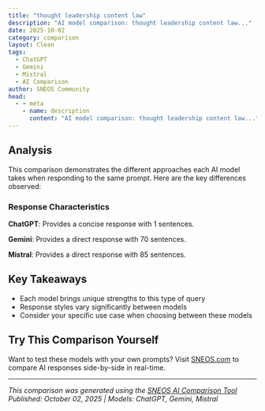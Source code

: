 ```yaml
---
title: "thought leadership content law"
description: "AI model comparison: thought leadership content law..."
date: 2025-10-02
category: comparison
layout: Clean
tags:
  - ChatGPT
  - Gemini
  - Mistral
  - AI Comparison
author: SNEOS Community
head:
  - - meta
    - name: description
      content: "AI model comparison: thought leadership content law..."
---
```


<ChatComparison
  title="thought leadership content law"
  prompt="thought leadership content law"
  :responses='{"ChatGPT": "Creating thought leadership content in the legal field involves demonstrating deep expertise, addressing contemporary challenges, and providing insights that can benefit both legal practitioners and clients alike. Here are some ideas for developing impactful thought leadership content in law:\n\n### Topics for Thought Leadership Content\n\n1. **Emerging Legal Technologies**:\n - Explore how AI, blockchain, and automation are transforming legal practices.\n - Discuss the implications of legal tech tools like contract analysis software or e-discovery platforms.\n\n2. **Compliance and Regulatory Changes**:\n - Analyze recent changes in legislation (e.g., GDPR, CCPA) and their impact on businesses.\n - Offer practical guidance for compliance strategies for different industries.\n\n3. **Diversity and Inclusion in Law**:\n - Share insights on the importance of diversity in legal teams and its impact on client outcomes.\n - Highlight successful initiatives within your firm or the industry.\n\n4. **Risk Management and Litigation Trends**:\n - Provide an analysis of current litigation trends in various sectors (e.g., employment law, corporate law).\n - Discuss effective risk management strategies for businesses.\n\n5. **Client-Centric Legal Service Delivery**:\n - Examine the shift towards client-centric models in legal services.\n - Offer tips on improving client communication and satisfaction.\n\n6. **Sustainability and Corporate Social Responsibility**:\n - Explore how legal professionals can lead in promoting sustainability in business practices.\n - Discuss legal considerations around climate change and corporate responsibility.\n\n7. **Globalization and Cross-Border Legal Issues**:\n - Address the challenges and opportunities of international law and cross-border transactions.\n - Offer insights on handling disputes in international contexts.\n\n8. **Ethics and Professional Responsibility**:\n - Delve into current ethical dilemmas in the practice of law.\n - Provide updates on relevant case law that affects ethical standards in legal practice.\n\n### Formats for Thought Leadership Content\n\n1. **Articles and White Papers**:\n - Write in-depth pieces that explore specific topics in detail, providing valuable insights and analyses.\n\n2. **Blogs**:\n - Create more frequent, digestible content that addresses timely legal issues and practical tips.\n\n3. **Webinars and Podcasts**:\n - Host online discussions or podcasts with industry experts to share knowledge and trends.\n\n4. **Case Studies**:\n - Share success stories or lessons learned from specific cases that can provide practical takeaways for others in the field.\n\n5. **Infographics and Visual Content**:\n - Create informative visuals that summarize complex legal information in an easy-to-understand manner.\n\n6. **Social Media Campaigns**:\n - Use platforms like LinkedIn to share insights, articles, and engage with your audience on current legal developments.\n\n### Strategies for Amplifying Your Thought Leadership\n\n- **Networking and Collaboration**:\n Partner with other legal experts to co-author pieces or participate in discussions.\n\n- **Speaking Engagements**:\n Present at legal conferences, webinars, or workshops to share your expertise and expand your audience.\n\n- **Leveraging SEO**:\n Optimize content for search engines to attract more readers and establish authority on relevant legal topics.\n\n- **Consistent Brand Voice**:\n Ensure your thought leadership content reflects your firm&#x27;s values and expertise consistently across all platforms.\n\n### Conclusion\n\nBy creating and sharing thoughtful, well-researched, and insightful legal content, you can establish yourself as a thought leader in the legal industry. This not only enhances your reputation but also provides valuable resources to clients and colleagues navigating the ever-evolving landscape of law.", "Gemini": "Creating thought leadership content in the legal field presents unique challenges and opportunities. Here\u0027s a breakdown of key considerations:\n\n**I. Defining Thought Leadership in Law:**\n\n* **Beyond Legal Expertise:** Thought leadership isn\u0027t just about reciting legal principles. It\u0027s about providing unique insights, perspectives, and innovative solutions to complex legal issues and industry trends.\n* **Value Proposition:** It aims to position you and your firm as forward-thinking experts, building trust, credibility, and authority within the legal community and among potential clients.\n* **Focus on the Audience:** The content should resonate with your target audience (clients, prospects, peers, industry professionals), addressing their pain points, challenges, and interests.\n\n**II. Legal and Ethical Considerations:**\n\n* **Legal Ethics Rules:**\n * **Solicitation:** Be cautious about content that could be construed as direct solicitation. Avoid overtly marketing your services or making guarantees of specific outcomes. Focus on providing valuable information.\n * **False or Misleading Statements:** Accuracy is paramount. Avoid making unsubstantiated claims, exaggerating your expertise, or misrepresenting the law. Cite sources appropriately.\n * **Confidentiality:** Never disclose confidential client information, even in anonymized form. Obtain explicit client consent before sharing any details that could potentially identify them.\n * **Duty of Competence:** Ensure your content reflects a thorough understanding of the law and relevant issues. Strive for accuracy and avoid offering advice outside your area of expertise.\n\n* **Advertising Regulations:**\n * State bar associations often have specific regulations regarding lawyer advertising. Review these regulations carefully to ensure compliance.\n * These regulations may address issues such as testimonials, disclaimers, and the use of superlatives.\n\n* **Intellectual Property:**\n * **Copyright:** Ensure you have the right to use any images, articles, or other materials in your content. Properly cite sources and obtain necessary permissions.\n * **Plagiarism:** Always create original content or provide proper attribution when using information from other sources.\n * **Trade Secrets:** Be mindful of trade secrets when discussing industry trends or strategies. Avoid disclosing confidential information belonging to competitors.\n\n* **Data Privacy:**\n * Comply with data privacy laws (e.g., GDPR, CCPA) when collecting and using personal information from website visitors or newsletter subscribers.\n\n* **Disclaimers:** Include appropriate disclaimers, such as:\n * \u0022This content is for informational purposes only and does not constitute legal advice.\u0022\n * \u0022You should consult with an attorney to discuss your specific legal situation.\u0022\n * \u0022No attorney-client relationship is created by viewing this content.\u0022\n * \u0022Past results are not indicative of future outcomes.\u0022\n\n**III. Content Formats and Platforms:**\n\n* **Blog Posts:** Share insights on legal developments, industry trends, and practical tips.\n* **Articles:** Publish in legal journals or industry publications to reach a wider audience.\n* **Webinars:** Host online presentations on relevant topics, allowing for Q\u0026A sessions.\n* **Podcasts:** Share your expertise through audio interviews and discussions.\n* **Videos:** Create informative videos on legal issues, case studies, or firm culture.\n* **Social Media:** Engage with your audience on platforms like LinkedIn, Twitter, and Facebook, sharing content and participating in discussions.\n* **White Papers \u0026 Ebooks:** Offer in-depth analysis on specific legal topics.\n* **Newsletters:** Share curated content, legal updates, and firm news with subscribers.\n\n**IV. Best Practices for Legal Thought Leadership Content:**\n\n* **Know Your Audience:** Tailor your content to the specific interests and needs of your target audience.\n* **Provide Value:** Offer actionable insights, practical advice, and innovative solutions.\n* **Be Original:** Develop your own unique perspective on legal issues.\n* **Be Consistent:** Publish content regularly to maintain engagement and build your brand.\n* **Engage with Your Audience:** Respond to comments and questions, and participate in online discussions.\n* **Measure Your Results:** Track your website traffic, social media engagement, and other metrics to assess the effectiveness of your content.\n* **Review and Update Regularly:** Ensure your content remains accurate and relevant as the law evolves.\n\n**V. Key Topics for Legal Thought Leadership:**\n\n* **Emerging Legal Issues:** Explore the legal implications of new technologies, industries, and social trends.\n* **Industry-Specific Legal Insights:** Provide specialized legal advice for businesses in specific sectors.\n* **Changes in Legislation and Regulations:** Explain how new laws and regulations will affect businesses and individuals.\n* **Risk Management Strategies:** Offer practical advice on how to mitigate legal risks.\n* **Best Practices:** Share insights on effective legal strategies and compliance programs.\n* **Case Studies:** Showcase successful outcomes and demonstrate your expertise (with client permission).\n* **Future of Law:** Discuss how technology and other trends are shaping the legal profession.\n\n**VI. Compliance Checklist:**\n\n* [ ] Review state bar advertising rules.\n* [ ] Ensure accuracy of all legal information.\n* [ ] Avoid false or misleading statements.\n* [ ] Do not solicit clients directly.\n* [ ] Protect client confidentiality.\n* [ ] Obtain client consent for case studies.\n* [ ] Use disclaimers appropriately.\n* [ ] Respect intellectual property rights.\n* [ ] Comply with data privacy laws.\n* [ ] Seek legal counsel for content review (especially for sensitive topics).\n\n**In summary, effective thought leadership content in law requires a delicate balance of legal expertise, ethical considerations, and engaging communication. By focusing on providing valuable insights, building trust, and adhering to ethical and legal guidelines, you can establish yourself and your firm as leaders in the legal community.**\n", "Mistral": "Creating thought leadership content in the field of law involves sharing insights, expertise, and innovative ideas that can influence the legal industry and its stakeholders. Here are some steps and formats to help you create compelling thought leadership content:\n\n### Steps to Create Thought Leadership Content in Law\n\n1. **Identify Your Niche**:\n - Determine your area of expertise within the legal field (e.g., corporate law, intellectual property, criminal law).\n - Focus on topics where you have deep knowledge and experience.\n\n2. **Understand Your Audience**:\n - Identify who your target audience is (e.g., other lawyers, clients, policymakers, academics).\n - Tailor your content to address their needs, interests, and pain points.\n\n3. **Research and Stay Updated**:\n - Keep abreast of the latest developments, trends, and regulations in your area of law.\n - Use credible sources and data to support your arguments.\n\n4. **Develop a Content Strategy**:\n - Plan the types of content you will create (e.g., articles, blog posts, whitepapers, webinars).\n - Set a publishing schedule to maintain consistency.\n\n5. **Create Valuable Content**:\n - Provide actionable insights and practical advice.\n - Use storytelling techniques to make your content engaging.\n - Include case studies, examples, and real-world applications.\n\n6. **Promote Your Content**:\n - Share your content on relevant platforms (e.g., LinkedIn, legal blogs, industry publications).\n - Engage with your audience through comments, discussions, and social media.\n\n### Formats for Thought Leadership Content\n\n1. **Blog Posts**:\n - Short, informative articles on specific legal topics.\n - Ideal for sharing quick insights and updates.\n\n2. **Whitepapers**:\n - In-depth reports on complex legal issues.\n - Useful for providing comprehensive analysis and recommendations.\n\n3. **Webinars**:\n - Live or recorded presentations on legal topics.\n - Great for engaging with your audience and answering questions.\n\n4. **Podcasts**:\n - Audio discussions on legal trends and issues.\n - Can feature interviews with other experts in the field.\n\n5. **E-books**:\n - Long-form content that provides detailed information on a specific legal topic.\n - Can be used as a lead magnet to attract potential clients.\n\n6. **Case Studies**:\n - Real-world examples of legal cases and their outcomes.\n - Useful for demonstrating your expertise and problem-solving skills.\n\n7. **Infographics**:\n - Visual representations of data and information.\n - Effective for simplifying complex legal concepts.\n\n8. **Social Media Posts**:\n - Short, engaging content for platforms like LinkedIn, Twitter, and Facebook.\n - Useful for sharing quick updates and engaging with your audience.\n\n### Examples of Thought Leadership Topics in Law\n\n1. **Emerging Legal Trends**:\n - Discuss the impact of new technologies (e.g., AI, blockchain) on the legal industry.\n - Analyze recent legislative changes and their implications.\n\n2. **Legal Ethics and Compliance**:\n - Explore ethical considerations in legal practice.\n - Provide guidance on compliance with regulatory requirements.\n\n3. **Client Relationships**:\n - Share best practices for building and maintaining strong client relationships.\n - Discuss strategies for client retention and satisfaction.\n\n4. **Legal Technology**:\n - Review the latest legal tech tools and their applications.\n - Discuss the benefits and challenges of adopting new technologies in legal practice.\n\n5. **Career Development**:\n - Offer advice on career advancement for young lawyers.\n - Share insights on work-life balance and stress management.\n\n6. **Legal Education**:\n - Discuss the importance of continuous learning and professional development.\n - Provide resources and recommendations for legal education.\n\n### Tips for Effective Thought Leadership\n\n1. **Be Authentic**:\n - Share your personal experiences and insights.\n - Avoid generic content that lacks a unique perspective.\n\n2. **Engage with Your Audience**:\n - Encourage feedback and discussions.\n - Respond to comments and questions to build a community.\n\n3. **Stay Consistent**:\n - Publish content regularly to maintain visibility.\n - Ensure your content aligns with your brand and values.\n\n4. **Measure Impact**:\n - Track the performance of your content using analytics tools.\n - Adjust your strategy based on feedback and engagement metrics.\n\nBy following these steps and utilizing various formats, you can establish yourself as a thought leader in the legal field, providing valuable insights and building a strong reputation within the industry."}' 
  published-date="02:49"
/>

## Analysis

This comparison demonstrates the different approaches each AI model takes when responding to the same prompt. Here are the key differences observed:

### Response Characteristics

**ChatGPT**: Provides a concise response with 1 sentences. 

**Gemini**: Provides a direct response with 70 sentences. 

**Mistral**: Provides a direct response with 85 sentences. 

## Key Takeaways

- Each model brings unique strengths to this type of query
- Response styles vary significantly between models
- Consider your specific use case when choosing between these models

## Try This Comparison Yourself

Want to test these models with your own prompts? Visit [SNEOS.com](https://sneos.com) to compare AI responses side-by-side in real-time.

---

*This comparison was generated using the [SNEOS AI Comparison Tool](https://sneos.com)*
*Published: October 02, 2025 | Models: ChatGPT, Gemini, Mistral*
